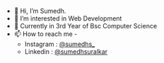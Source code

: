 - 👋 Hi, I’m Sumedh.
- 👀 I’m interested in Web Development
- 🌱 Currently in 3rd Year of Bsc Computer Science
- 📫 How to reach me -
  - Instagram : [@sumedhs_](https://www.instagram.com/sumedhs_/)
  -  Linkedin   : [@sumedhsuralkar](https://www.linkedin.com/in/sumedhsuralkar/)

<!---
sumedhx/sumedhx is a ✨ special ✨ repository because its `README.md` (this file) appears on your GitHub profile.
You can click the Preview link to take a look at your changes.
--->
